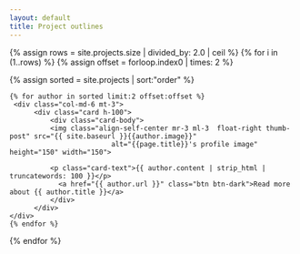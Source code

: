 ```yaml
---
layout: default
title: Project outlines
---
```

{% assign rows = site.projects.size | divided_by: 2.0 | ceil %}
{% for i in (1..rows) %}
  {% assign offset = forloop.index0 | times: 2  %}
  <div class="row">
    {% assign sorted = site.projects | sort:"order" %}

    {% for author in sorted limit:2 offset:offset %}
     <div class="col-md-6 mt-3">
          <div class="card h-100">
              <div class="card-body">
              <img class="align-self-center mr-3 ml-3  float-right thumb-post" src="{{ site.baseurl }}{{author.image}}"
                             alt="{{page.title}}'s profile image" height="150" width="150">

              <p class="card-text">{{ author.content | strip_html | truncatewords: 100 }}</p>
                <a href="{{ author.url }}" class="btn btn-dark">Read more about {{ author.title }}</a>
              </div>
          </div>
    </div>
    {% endfor %}
  </div>
{% endfor %}
